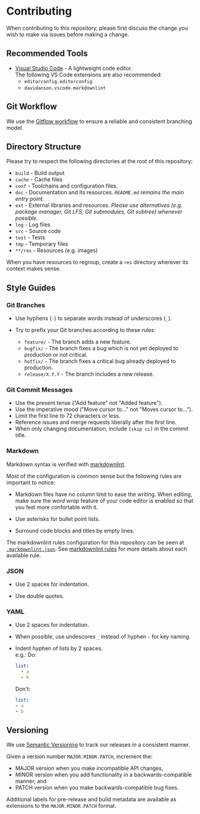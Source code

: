 # Contributing

When contributing to this repository, please first discuss the change you wish to make via issues before making a change.

## Recommended Tools

* [Visual Studio Code](https://code.visualstudio.com/) - A lightweight code editor.  
  The following VS Code extensions are also recommended:
  * `editorconfig.editorconfig`
  * `davidanson.vscode-markdownlint`

## Git Workflow

We use the [Gitflow workflow](https://www.atlassian.com/git/tutorials/comparing-workflows/gitflow-workflow) to ensure a reliable and consistent branching model.

## Directory Structure

Please try to respect the following directories at the root of this repository:

* `build` - Build output
* `cache` - Cache files
* `conf` - Toolchains and configuration files.
* `doc` - Documentation and its resources. _`README.md` remains the main entry point._
* `ext` - External libraries and resources. _Please use alternatives (e.g. package manager, Git LFS, Git submodules, Git subtree) whenever possible._
* `log` - Log files
* `src` - Source code
* `test` - Tests
* `tmp` - Temporary files
* `**/res` - Resources (e.g. images)

When you have resources to regroup, create a `res` directory wherever its context makes sense.

## Style Guides

### Git Branches

* Use hyphens (`-`) to separate words instead of underscores (`_`).

* Try to prefix your Git branches according to these rules:
  * `feature/` - The branch adds a new feature.
  * `bugfix/` - The branch fixes a bug which is not yet deployed to production or not critical.
  * `hotfix/` - The branch fixes a critical bug already deployed to production.
  * `release/X.Y.Y` - The branch includes a new release.

### Git Commit Messages

* Use the present tense ("Add feature" not "Added feature").
* Use the imperative mood ("Move cursor to..." not "Moves cursor to...").
* Limit the first line to 72 characters or less.
* Reference issues and merge requests liberally after the first line.
* When only changing documentation, include `[skip ci]` in the commit title.

### Markdown

Markdown syntax is verified with [markdownlint](https://github.com/DavidAnson/markdownlint).

Most of the configuration is common sense but the following rules are important to notice:

* Markdown files have no column limit to ease the writing.
  When editing, make sure the _word wrap_ feature of your code editor is enabled so that you feel more confortable with it.

* Use asterisks for bullet point lists.

* Surround code blocks and titles by empty lines.

The markdownlint rules configuration for this repository can be seen at [`.markdownlint.json`](.markdownlint.json).
See [markdownlint rules](https://github.com/DavidAnson/markdownlint/blob/master/doc/Rules.md) for more details about each available rule.

### JSON

* Use 2 spaces for indentation.

* Use double quotes.

### YAML

* Use 2 spaces for indentation.

* When possible, use undescores `_` instead of hyphen `-` for key naming.

* Indent hyphen of lists by 2 spaces.  
  e.g.:
  Do:

  ```yaml
  list:
    - a
    - b
  ```

  Don't:

  ```yml
  list:
  - a
  - b
  ```

## Versioning

We use [Semantic Versioning](https://semver.org/) to track our releases in a consistent manner.

Given a version number `MAJOR.MINOR.PATCH`, increment the:

* MAJOR version when you make incompatible API changes,
* MINOR version when you add functionality in a backwards-compatible manner, and
* PATCH version when you make backwards-compatible bug fixes.

Additional labels for pre-release and build metadata are available as extensions to the `MAJOR.MINOR.PATCH` format.
